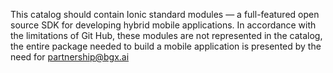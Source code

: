 This catalog should contain Ionic standard modules — a full-featured open source SDK for developing hybrid mobile applications. In accordance with the limitations of Git Hub, these modules are not represented in the catalog, the entire package needed to build a mobile application is presented by the need for partnership@bgx.ai
